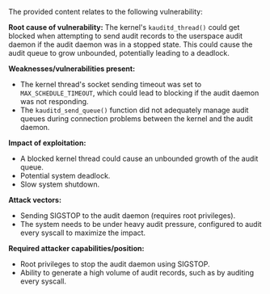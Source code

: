 The provided content relates to the following vulnerability:

**Root cause of vulnerability:**
The kernel's `kauditd_thread()` could get blocked when attempting to send audit records to the userspace audit daemon if the audit daemon was in a stopped state. This could cause the audit queue to grow unbounded, potentially leading to a deadlock.

**Weaknesses/vulnerabilities present:**
- The kernel thread's socket sending timeout was set to `MAX_SCHEDULE_TIMEOUT`, which could lead to blocking if the audit daemon was not responding.
- The `kauditd_send_queue()` function did not adequately manage audit queues during connection problems between the kernel and the audit daemon.

**Impact of exploitation:**
- A blocked kernel thread could cause an unbounded growth of the audit queue.
- Potential system deadlock.
- Slow system shutdown.

**Attack vectors:**
- Sending SIGSTOP to the audit daemon (requires root privileges).
- The system needs to be under heavy audit pressure, configured to audit every syscall to maximize the impact.

**Required attacker capabilities/position:**
- Root privileges to stop the audit daemon using SIGSTOP.
- Ability to generate a high volume of audit records, such as by auditing every syscall.